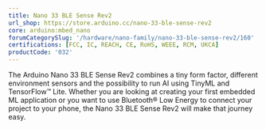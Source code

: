 ```yaml
---
title: Nano 33 BLE Sense Rev2
url_shop: https://store.arduino.cc/nano-33-ble-sense-rev2
core: arduino:mbed_nano
forumCategorySlug: '/hardware/nano-family/nano-33-ble-sense-rev2/160'
certifications: [FCC, IC, REACH, CE, RoHS, WEEE, RCM, UKCA]
productCode: '032'
---
```


The Arduino Nano 33 BLE Sense Rev2 combines a tiny form factor, different environment sensors and the possibility to run AI using TinyML and TensorFlow™ Lite. Whether you are looking at creating your first embedded ML application or you want to use Bluetooth® Low Energy to connect your project to your phone, the Nano 33 BLE Sense Rev2 will make that journey easy.
